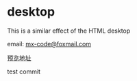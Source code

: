 # desktop
This is a similar effect of the HTML desktop

email: mx-code@foxmail.com

[预览地址](http://mx-code.github.io/desktop/)

test commit

